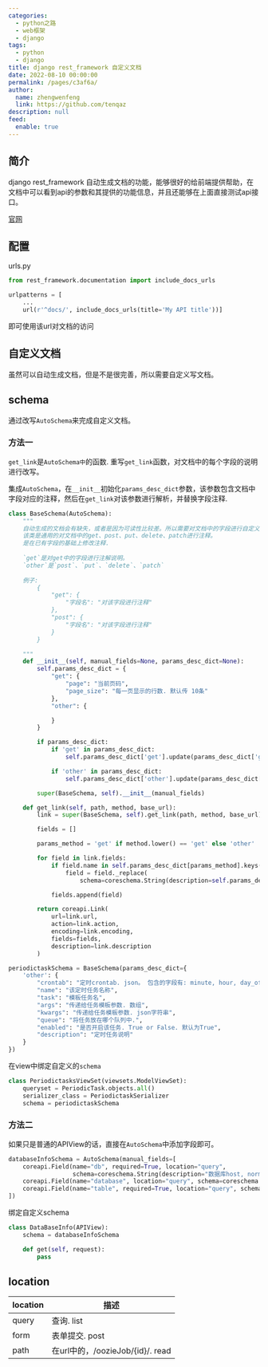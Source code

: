 ```yaml
---
categories: 
  - python之路
  - web框架
  - django
tags: 
  - python
  - django
title: django rest_framework 自定义文档
date: 2022-08-10 00:00:00
permalink: /pages/c3af6a/
author: 
  name: zhengwenfeng
  link: https://github.com/tenqaz
description: null
feed: 
  enable: true
---
```




## 简介

django rest_framework 自动生成文档的功能，能够很好的给前端提供帮助，在文档中可以看到api的参数和其提供的功能信息，并且还能够在上面直接测试api接口。

[官网](https://www.django-rest-framework.org/coreapi/from-documenting-your-api/#include_docs_urls)

## 配置

urls.py
```python
from rest_framework.documentation import include_docs_urls

urlpatterns = [
    ...
    url(r'^docs/', include_docs_urls(title='My API title'))]
```

即可使用该url对文档的访问

## 自定义文档

虽然可以自动生成文档，但是不是很完善，所以需要自定义写文档。

## schema

通过改写`AutoSchema`来完成自定义文档。

### 方法一

`get_link`是`AutoSchema中`的函数. 重写`get_link`函数，对文档中的每个字段的说明进行改写。

集成`AutoSchema`，在`__init__`初始化`params_desc_dict`参数，该参数包含文档中字段对应的注释，然后在`get_link`对该参数进行解析，并替换字段注释.



```python
class BaseSchema(AutoSchema):
    """
    自动生成的文档会有缺失，或者是因为可读性比较差。所以需要对文档中的字段进行自定义注解。
    该类是通用的对文档中的get、post、put、delete、patch进行注释。
    是在已有字段的基础上修改注释.
    
    `get`是对get中的字段进行注解说明。
    `other`是`post`、`put`、`delete`、`patch`
    
    例子:
        {
            "get": {
                "字段名": "对该字段进行注释"
            },
            "post": {
                "字段名": "对该字段进行注释"
            }
        }

    """
    def __init__(self, manual_fields=None, params_desc_dict=None):
        self.params_desc_dict = {
            "get": {
                "page": "当前页码",
                "page_size": "每一页显示的行数. 默认传 10条"
            },
            "other": {

            }
        }

        if params_desc_dict:
            if 'get' in params_desc_dict:
                self.params_desc_dict['get'].update(params_desc_dict['get'])

            if 'other' in params_desc_dict:
                self.params_desc_dict['other'].update(params_desc_dict['other'])

        super(BaseSchema, self).__init__(manual_fields)

    def get_link(self, path, method, base_url):
        link = super(BaseSchema, self).get_link(path, method, base_url)

        fields = []

        params_method = 'get' if method.lower() == 'get' else 'other'

        for field in link.fields:
            if field.name in self.params_desc_dict[params_method].keys():
                field = field._replace(
                    schema=coreschema.String(description=self.params_desc_dict[params_method][field.name]))

            fields.append(field)

        return coreapi.Link(
            url=link.url,
            action=link.action,
            encoding=link.encoding,
            fields=fields,
            description=link.description
        )

periodictaskSchema = BaseSchema(params_desc_dict={
    'other': {
        "crontab": "定时crontab. json。 包含的字段有: minute, hour, day_of_week, day_of_month, month_of_year",
        "name": "该定时任务名称",
        "task": "模板任务名",
        "args": "传递给任务模板参数. 数组",
        "kwargs": "传递给任务模板参数. json字符串",
        "queue": "将任务放在哪个队列中.",
        "enabled": "是否开启该任务. True or False. 默认为True",
        "description": "定时任务说明"
    }
})

```


在view中绑定自定义的`schema`
```python
class PeriodictasksViewSet(viewsets.ModelViewSet):
    queryset = PeriodicTask.objects.all()
    serializer_class = PeriodictaskSerializer
    schema = periodictaskSchema
```

### 方法二

如果只是普通的APIView的话，直接在`AutoSchema`中添加字段即可。
```python
databaseInfoSchema = AutoSchema(manual_fields=[
    coreapi.Field(name="db", required=True, location="query",
                  schema=coreschema.String(description="数据库host, normal或者sub")),
    coreapi.Field(name="database", location="query", schema=coreschema.String(description="数据库")),
    coreapi.Field(name="table", required=True, location="query", schema=coreschema.String(description="数据库表"))
])
```

绑定自定义schema
```python
class DataBaseInfo(APIView):
    schema = databaseInfoSchema

    def get(self, request):
        pass
```

## location

| location | 描述                             |
| -------- | -------------------------------- |
| query    | 查询. list                       |
| form     | 表单提交. post                   |
| path     | 在url中的，/oozieJob/{id}/. read |